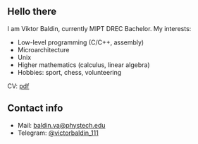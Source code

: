 ## Hello there
I am Viktor Baldin, currently MIPT DREC Bachelor. My interests:
* Low-level programming (C/C++, assembly)
* Microarchitecture
* Unix
* Higher mathematics (calculus, linear algebra)
* Hobbies: sport, chess, volunteering

CV: [pdf](https://github.com/victorbaldin56/cv/blob/main/CV_BaldinVA.pdf)

## Contact info
* Mail: [baldin.va@phystech.edu](mailto:baldin.va@phystech.edu)
* Telegram: [@victorbaldin_111](https://t.me/victorbaldin_111)
